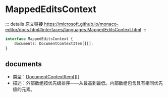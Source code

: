 # MappedEditsContext
        
::: details 原文链接
https://microsoft.github.io/monaco-editor/docs.html#interfaces/languages.MappedEditsContext.html
:::

```ts
interface MappedEditsContext {
    documents: DocumentContextItem[][];
}
```

## documents
- 类型：[DocumentContextItem](/api/languages/DocumentContextItem.md)[][]
- 描述：外部数组按优先级排序——从最高到最低。内部数组包含具有相同优先级的元素。